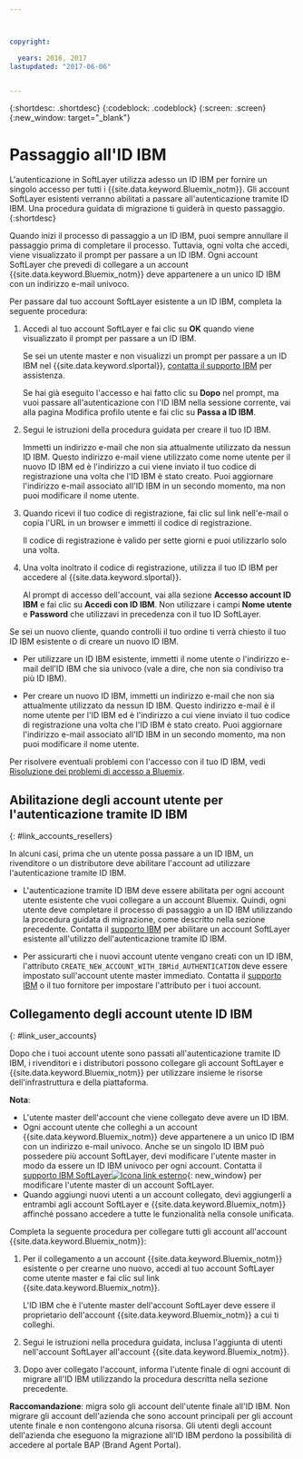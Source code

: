 ```yaml
---



copyright:

  years: 2016, 2017
lastupdated: "2017-06-06"


---
```


{:shortdesc: .shortdesc}
{:codeblock: .codeblock}
{:screen: .screen}
{:new_window: target="_blank"}

# Passaggio all'ID IBM
L'autenticazione in SoftLayer utilizza adesso un ID IBM per fornire un singolo accesso per tutti i {{site.data.keyword.Bluemix_notm}}. Gli account SoftLayer esistenti verranno abilitati a passare all'autenticazione tramite ID IBM. Una procedura guidata di migrazione ti guiderà in questo passaggio.
{:shortdesc}

Quando inizi il processo di passaggio a un ID IBM, puoi sempre annullare il passaggio prima di completare il processo. Tuttavia, ogni volta che accedi, viene visualizzato il prompt per passare a un ID IBM. Ogni account SoftLayer che prevedi di collegare a un account {{site.data.keyword.Bluemix_notm}} deve appartenere a un unico ID IBM con un indirizzo e-mail univoco.

Per passare dal tuo account SoftLayer esistente a un ID IBM, completa la seguente procedura:
1. Accedi al tuo account SoftLayer e fai clic su **OK** quando viene visualizzato il prompt per passare a un ID IBM.

   Se sei un utente master e non visualizzi un prompt per passare a un ID IBM nel {{site.data.keyword.slportal}}, [contatta il supporto IBM](/docs/support/index.html#contacting-support) per assistenza.

   Se hai già eseguito l'accesso e hai fatto clic su **Dopo** nel prompt, ma vuoi passare all'autenticazione con l'ID IBM nella sessione corrente, vai alla pagina Modifica profilo utente e fai clic su **Passa a ID IBM**.

2. Segui le istruzioni della procedura guidata per creare il tuo ID IBM.

   Immetti un indirizzo e-mail che non sia attualmente utilizzato da nessun ID IBM. Questo indirizzo e-mail viene utilizzato come nome utente per il nuovo ID IBM ed è l'indirizzo a cui viene inviato il tuo codice di registrazione una volta che l'ID IBM è stato creato. Puoi aggiornare l'indirizzo e-mail associato all'ID IBM in un secondo momento, ma non puoi modificare il nome utente.

3. Quando ricevi il tuo codice di registrazione, fai clic sul link nell'e-mail o copia l'URL in un browser e immetti il codice di registrazione.

   Il codice di registrazione è valido per sette giorni e puoi utilizzarlo solo una volta.

4. Una volta inoltrato il codice di registrazione, utilizza il tuo ID IBM per accedere al {{site.data.keyword.slportal}}.

   Al prompt di accesso dell'account, vai alla sezione **Accesso account ID IBM** e fai clic su **Accedi con ID IBM**. Non utilizzare i campi **Nome utente** e **Password** che utilizzavi in precedenza con il tuo ID SoftLayer.

Se sei un nuovo cliente, quando controlli il tuo ordine ti verrà chiesto il tuo ID IBM esistente o di creare un nuovo ID IBM.
  * Per utilizzare un ID IBM esistente, immetti il nome utente o l'indirizzo e-mail dell'ID IBM che sia univoco (vale a dire, che non sia condiviso tra più ID IBM). 

  * Per creare un nuovo ID IBM, immetti un indirizzo e-mail che non sia attualmente utilizzato da nessun ID IBM. Questo indirizzo e-mail è il nome utente per l'ID IBM ed è l'indirizzo a cui viene inviato il tuo codice di registrazione una volta che l'ID IBM è stato creato. Puoi aggiornare l'indirizzo e-mail associato all'ID IBM in un secondo momento, ma non puoi modificare il nome utente.

Per risolvere eventuali problemi con l'accesso con il tuo ID IBM, vedi [Risoluzione dei problemi di accesso a Bluemix](/docs/troubleshoot/ts_accessing.html#accessing).

## Abilitazione degli account utente per l'autenticazione tramite ID IBM
{: #link_accounts_resellers}

In alcuni casi, prima che un utente possa passare a un ID IBM, un rivenditore o un distributore deve abilitare l'account ad utilizzare l'autenticazione tramite ID IBM.

  * L'autenticazione tramite ID IBM deve essere abilitata per ogni account utente esistente che vuoi collegare a un account Bluemix. Quindi, ogni utente deve completare il processo di passaggio a un ID IBM utilizzando la procedura guidata di migrazione, come descritto nella sezione precedente. Contatta il [supporto IBM](/docs/support/index.html#contacting-support) per abilitare un account SoftLayer esistente all'utilizzo dell'autenticazione tramite ID IBM.

  * Per assicurarti che i nuovi account utente vengano creati con un ID IBM, l'attributo `CREATE_NEW_ACCOUNT_WITH_IBMid_AUTHENTICATION` deve essere impostato sull'account utente master immediato. Contatta il [supporto IBM](/docs/support/index.html#contacting-support) o il tuo fornitore per impostare l'attributo per i tuoi account.  

## Collegamento degli account utente ID IBM
{: #link_user_accounts}

Dopo che i tuoi account utente sono passati all'autenticazione tramite ID IBM, i rivenditori e i distributori possono collegare gli account SoftLayer e {{site.data.keyword.Bluemix_notm}} per utilizzare insieme le risorse dell'infrastruttura e della piattaforma.

**Nota**:
  * L'utente master dell'account che viene collegato deve avere un ID IBM.
  * Ogni account utente che colleghi a un account {{site.data.keyword.Bluemix_notm}} deve appartenere a un unico ID IBM con un indirizzo e-mail univoco. Anche se un singolo ID IBM può possedere più account SoftLayer, devi modificare l'utente master in modo da essere un ID IBM univoco per ogni account. Contatta il [supporto IBM SoftLayer![Icona link esterno](../icons/launch-glyph.svg)](https://knowledgelayer.softlayer.com/topic/support){: new_window} per modificare l'utente master di un account SoftLayer.
  * Quando aggiungi nuovi utenti a un account collegato, devi aggiungerli a entrambi agli account SoftLayer e {{site.data.keyword.Bluemix_notm}} affinché possano accedere a tutte le funzionalità nella console unificata.

Completa la seguente procedura per collegare tutti gli account all'account {{site.data.keyword.Bluemix_notm}}:
1. Per il collegamento a un account {{site.data.keyword.Bluemix_notm}} esistente o per crearne uno nuovo, accedi al tuo account SoftLayer come utente master e fai clic sul link {{site.data.keyword.Bluemix_notm}}.

   L'ID IBM che è l'utente master dell'account SoftLayer deve essere il proprietario dell'account {{site.data.keyword.Bluemix_notm}} a cui ti colleghi.

2. Segui le istruzioni nella procedura guidata, inclusa l'aggiunta di utenti nell'account SoftLayer all'account {{site.data.keyword.Bluemix_notm}}.
3. Dopo aver collegato l'account, informa l'utente finale di ogni account di migrare all'ID IBM utilizzando la procedura descritta nella sezione precedente.

**Raccomandazione**: migra solo gli account dell'utente finale all'ID IBM. Non migrare gli account dell'azienda che sono account principali per gli account utente finale e non contengono alcuna risorsa. Gli utenti degli account dell'azienda che eseguono la migrazione all'ID IBM perdono la possibilità di accedere al portale BAP (Brand Agent Portal).  
